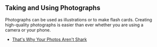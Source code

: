 ## Taking and Using Photographs

Photographs can be used as illustrations or to make flash cards. Creating
high-quality photographs is easier than ever whether you are using a camera
or your phone.

* [That's Why Your Photos Aren't Shark](https://www.youtube.com/watch?v=BzPqYc8z_a8&ab_channel=MarkDenney)
